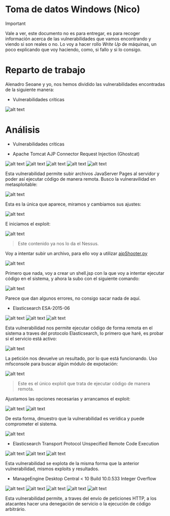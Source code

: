 # Toma de datos Windows (Nico)

> [!IMPORTANT]
> Vale a ver, este documento no es para entregar, es para recoger información acerca de las vulnerabilidades que vamos encontrando y viendo si son reales o no. Lo voy a hacer rollo *Write Up* de máquinas, un poco explicando que voy haciendo, como, si fallo y si lo consigo.

# Reparto de trabajo

Alenadro Seoane y yo, nos hemos dividido las vulnerabilidades encontradas de la siguiente manera:

- Vulnerabilidades críticas

![alt text](image.png)

# Análisis

- Vulnerabilidades críticas

 - Apache Tomcat AJP Connector Request Injection (Ghostcat)

![alt text](image-9.png)
![alt text](image-10.png)
![alt text](image-11.png)
![alt text](image-12.png)
![alt text](image-13.png)

Esta vulnerabilidad permite subir archivos JavaServer Pages al servidor y poder así ejecutar código de manera remota. Busco la vulneravilidad en metasploitable:

![alt text](image-14.png)

Esta es la única que aparece, miramos y cambiamos sus ajustes:

![alt text](image-15.png)

E iniciamos el exploit:

![alt text](image-16.png)
> Este contenido ya nos lo da el Nessus.

Voy a intentar subir un archivo, para ello voy a utilizar [ajpShooter.py](https://github.com/00theway/Ghostcat-CNVD-2020-10487.git)

![alt text](image-17.png)

Primero que nada, voy a crear un shell.jsp con la que voy a intentar ejecutar código en el sistema, y ahora la subo con el siguiente comando:

![alt text](image-18.png)

Parece que dan algunos errores, no consigo sacar nada de aquí.

 - Elasticsearch ESA-2015-06

![alt text](image-19.png)
![alt text](image-20.png)
![alt text](image-21.png)

Esta vulnerabilidad nos permite ejecutar código de forma remota en el sistema a traves del protocolo Elasticsearch, lo primero que haré, es probar si el servicio está activo:

![alt text](image-4.png)

La petición nos devuelve un resultado, por lo que está funcionando. Uso mfsconsole para buscar algún módulo de expotación:

![alt text](image-5.png)
> Este es el único exploit que trata de ejecutar código de manera remota.

Ajustamos las opciones necesarias y arrancamos el exploit:

![alt text](image-6.png)
![alt text](image-7.png)

De esta forma, dmuestro que la vulnerabilidad es verídica y puede comprometer el sistema.

![alt text](image-8.png)


 - Elasticsearch Transport Protocol Unspecified Remote Code Execution

![alt text](image-1.png)
![alt text](image-2.png)
![alt text](image-3.png)

Esta vulnerabilidad se explota de la misma forma que la anterior vulnerabilidad, mismos exploits y resultados. 

 - ManageEngine Desktop Central < 10 Build 10.0.533 Integer Overflow

![alt text](image-22.png)
![alt text](image-23.png)
![alt text](image-24.png)
![alt text](image-25.png)
![alt text](image-26.png)

Esta vulnerabilidad permite, a traves del envío de peticiones HTTP, a los atacantes hacer una denegación de servicio o la ejecución de código arbitrário.